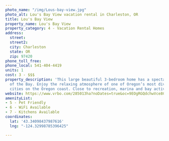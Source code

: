 ```yaml
---
photo_name: "/img/Lous-bay-view.jpg"
photo_alt: Lou's Bay View vacation rental in Charleston, OR
title: Lou's Bay View
property_name: Lou's Bay View
property_category: 4 - Vacation Rental Homes
address:
  street: 
  street2: 
  city: Charleston
  state: OR
  zip: 97420
phone_toll_free: 
phone_local: 541-404-4419
units: 1
cost: 3 - $$$
property_description: 'This large beautiful 3-bedroom home has a spectacular view
  of the Bay. Enjoy the relaxing atmosphere of one of Oregon’s most diverse and largest
  cities on the Oregon coast. Close to recreation, marina and bay activities. '
website: https://www.vrbo.com/285013ha?noDates=true&oc=9EOgRGQdchwVce8CHW9Dh&unitId=3068649&utm_campaign=earned%3Avrbo%3Asharecopylink%3AUSA&utm_content=285013ha&utm_medium=social&utm_source=direct
amenityList:
- 5 - Pet Friendly
- 6 - WiFi Available
- 7 - Kitchens Available
coordinates:
  lat: '43.34098437987616'
  lng: "-124.32998785396425"

---
```

